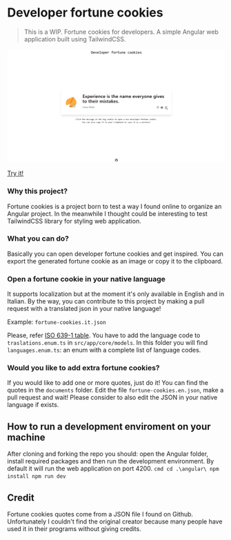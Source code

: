 # Developer fortune cookies
> This is a WIP.
Fortune cookies for developers. A simple Angular web application built using TailwindCSS.

![](https://raw.githubusercontent.com/ilmalte/developer-fortune-cookies/master/documents/demo.gif)

[Try it!](https://ilmalte.github.io/developer-fortune-cookies/)

### Why this project?
Fortune cookies is a project born to test a way I found online to organize an Angular project.
In the meanwhile I thought could be interesting to test TailwindCSS library for styling web application.

### What you can do?
Basically you can open developer fortune cookies and get inspired.
You can export the generated fortune cookie as an image or copy it to the clipboard.

### Open a fortune cookie in your native language
It supports localization but at the moment it's only available in English and in Italian.
By the way, you can contribute to this project by making a pull request with a translated json in your native language!

Example:
`fortune-cookies.it.json`

Please, refer [ISO 639-1 table](https://en.wikipedia.org/wiki/List_of_ISO_639-1_codes).
You have to add the language code to `traslations.enum.ts` in `src/app/core/models`. 
In this folder you will find `languages.enum.ts`: an enum with a complete list of language codes.

### Would you like to add extra fortune cookies?
If you would like to add one or more quotes, just do it! You can find the quotes in the `documents` folder. 
Edit the file `fortune-cookies.en.json`, make a pull request and wait!
Please consider to also edit the JSON in your native language if exists.

## How to run a development enviroment on your machine
After cloning and forking the repo you should: 
open the Angular folder, install required packages and then run the development environment.
By default it will run the web application on port 4200.
`cmd
    cd .\angular\
    npm install
    npm run dev
`

## Credit
Fortune cookies quotes come from a JSON file I found on Github. 
Unfortunately I couldn't find the original creator because many people have used it in their programs without giving credits.